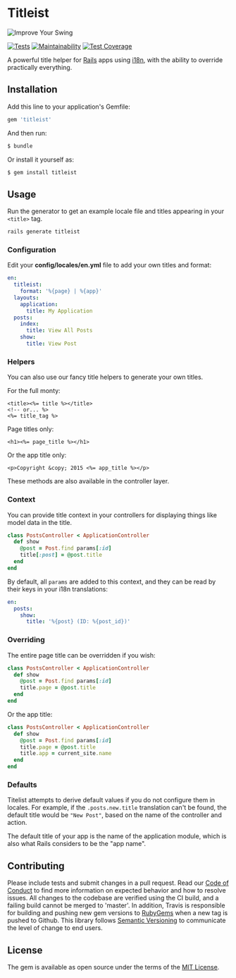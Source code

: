 # Titleist

![Improve Your Swing](https://www.titleist.com/build/assets/images/logo-titleist.svg)

[![Tests](https://github.com/tubbo/titleist/workflows/Tests/badge.svg)](https://github.com/tubbo/titleist/actions)
[![Maintainability](https://codeclimate.com/github/tubbo/titleist/badges/gpa.svg)](https://codeclimate.com/github/tubbo/titleist)
[![Test Coverage](https://codeclimate.com/github/tubbo/titleist/badges/coverage.svg)](https://codeclimate.com/github/tubbo/titleist/coverage)

A powerful title helper for [Rails][] apps using [i18n][], with the
ability to override practically everything.

## Installation

Add this line to your application's Gemfile:

```ruby
gem 'titleist'
```

And then run:

```bash
$ bundle
```

Or install it yourself as:
```bash
$ gem install titleist
```

## Usage

Run the generator to get an example locale file and titles appearing in
your `<title>` tag.

```bash
rails generate titleist
```

### Configuration

Edit your **config/locales/en.yml** file to add your own titles and format:

```yaml
en:
  titleist:
    format: '%{page} | %{app}'
  layouts:
    application:
      title: My Application
  posts:
    index:
      title: View All Posts
    show:
      title: View Post
```

### Helpers

You can also use our fancy title helpers to generate your own titles.

For the full monty:

```erb
<title><%= title %></title>
<!-- or... %>
<%= title_tag %>
```

Page titles only:

```erb
<h1><%= page_title %></h1>
```

Or the app title only:

```erb
<p>Copyright &copy; 2015 <%= app_title %></p>
```

These methods are also available in the controller layer.

### Context

You can provide title context in your controllers for displaying things
like model data in the title.

```ruby
class PostsController < ApplicationController
  def show
    @post = Post.find params[:id]
    title[:post] = @post.title
  end
end
```

By default, all `params` are added to this context, and they can be read
by their keys in your i18n translations:

```yaml
en:
  posts:
    show:
      title: '%{post} (ID: %{post_id})'
```

### Overriding

The entire page title can be overridden if you wish:

```ruby
class PostsController < ApplicationController
  def show
    @post = Post.find params[:id]
    title.page = @post.title
  end
end
```

Or the app title:

```ruby
class PostsController < ApplicationController
  def show
    @post = Post.find params[:id]
    title.page = @post.title
    title.app = current_site.name
  end
end
```

### Defaults

Titelist attempts to derive default values if you do not configure them
in locales. For example, if the `.posts.new.title` translation can't be
found, the default title would be `"New Post"`, based on the name of the
controller and action.

The default title of your app is the name of the application module,
which is also what Rails considers to be the "app name".

## Contributing

Please include tests and submit changes in a pull request. Read our
[Code of Conduct][] to find more information on expected behavior and
how to resolve issues. All changes to the codebase are verified using
the CI build, and a failing build cannot be merged to 'master'. In
addition, Travis is responsible for building and pushing new gem
versions to [RubyGems][] when a new tag is pushed to Github.  This
library follows [Semantic Versioning][] to communicate the level of
change to end users.

## License

The gem is available as open source under the terms of the [MIT License][].

[Rails]: http://rubyonrails.org
[i18n]: http://guides.rubyonrails.org/i18n.html
[Code of Conduct]: CODE_OF_CONDUCT.md
[RubyGems]: http://rubygems.org
[Semantic Versioning]: http://semver.org
[MIT License]: MIT-LICENSE
